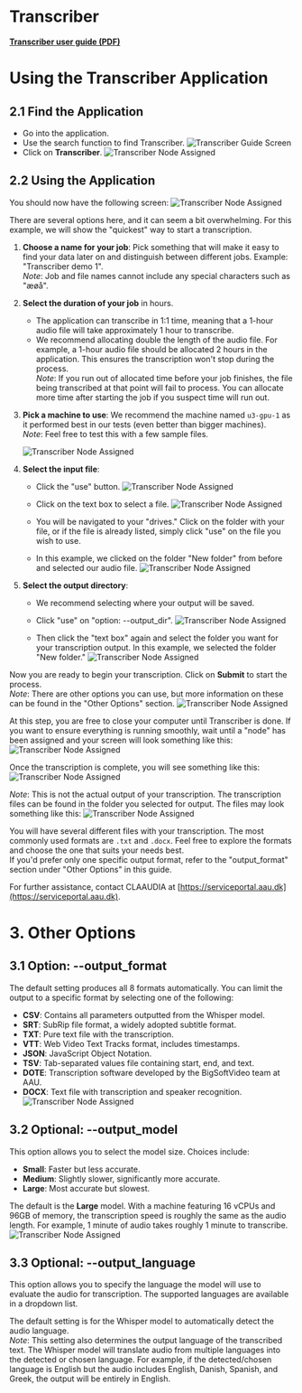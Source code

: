 # Transcriber
**[Transcriber user guide (PDF)](/assets/transcriber-userguide-1-1.pdf)**
    
# Using the Transcriber Application

## 2.1 Find the Application
- Go into the application.
- Use the search function to find Transcriber.
![Transcriber Guide Screen](/assets/img/UCloud/Transcriberguide16)
- Click on **Transcriber**.
![Transcriber Node Assigned](/assets/img/UCloud/Transcriberguide17)


## 2.2 Using the Application
You should now have the following screen:
![Transcriber Node Assigned](/assets/img/UCloud/Transcriberguide18)

There are several options here, and it can seem a bit overwhelming. For this example, we will show the "quickest" way to start a transcription.

1. **Choose a name for your job**: Pick something that will make it easy to find your data later on and distinguish between different jobs. Example: "Transcriber demo 1".  
   _Note_: Job and file names cannot include any special characters such as "æøå".
   
2. **Select the duration of your job** in hours.
   - The application can transcribe in 1:1 time, meaning that a 1-hour audio file will take approximately 1 hour to transcribe.
   - We recommend allocating double the length of the audio file. For example, a 1-hour audio file should be allocated 2 hours in the application. This ensures the transcription won't stop during the process.  
   _Note_: If you run out of allocated time before your job finishes, the file being transcribed at that point will fail to process. You can allocate more time after starting the job if you suspect time will run out.

3. **Pick a machine to use**: We recommend the machine named `u3-gpu-1` as it performed best in our tests (even better than bigger machines).  
   _Note_: Feel free to test this with a few sample files.
   
   ![Transcriber Node Assigned](/assets/img/UCloud/Transcriberguide19)


4. **Select the input file**:
   - Click the "use" button.
   ![Transcriber Node Assigned](/assets/img/UCloud/Transcriberguide20)

   - Click on the text box to select a file.
   ![Transcriber Node Assigned](/assets/img/UCloud/Transcriberguide21)

   - You will be navigated to your "drives." Click on the folder with your file, or if the file is already listed, simply click "use" on the file you wish to use.
   - In this example, we clicked on the folder "New folder" from before and selected our audio file.
    ![Transcriber Node Assigned](/assets/img/UCloud/Transcriberguide22)


5. **Select the output directory**:
   - We recommend selecting where your output will be saved.
   - Click "use" on "option: --output_dir".
   ![Transcriber Node Assigned](/assets/img/UCloud/Transcriberguide23)

   - Then click the "text box" again and select the folder you want for your transcription output. In this example, we selected the folder "New folder."
   ![Transcriber Node Assigned](/assets/img/UCloud/Transcriberguide24)

Now you are ready to begin your transcription. Click on **Submit** to start the process.  
_Note_: There are other options you can use, but more information on these can be found in the "Other Options" section.
![Transcriber Node Assigned](/assets/img/UCloud/Transcriberguide25)

At this step, you are free to close your computer until Transcriber is done. If you want to ensure everything is running smoothly, wait until a "node" has been assigned and your screen will look something like this:
![Transcriber Node Assigned](/assets/img/UCloud/Transcriberguide26)

Once the transcription is complete, you will see something like this:
![Transcriber Node Assigned](/assets/img/UCloud/Transcriberguide27)

_Note_: This is not the actual output of your transcription. The transcription files can be found in the folder you selected for output. The files may look something like this:
![Transcriber Node Assigned](/assets/img/UCloud/Transcriberguide28)


You will have several different files with your transcription. The most commonly used formats are `.txt` and `.docx`. Feel free to explore the formats and choose the one that suits your needs best.  
If you'd prefer only one specific output format, refer to the "output_format" section under "Other Options" in this guide.

For further assistance, contact CLAAUDIA at [https://serviceportal.aau.dk](https://serviceportal.aau.dk).

# 3. Other Options

## 3.1 Option: --output_format
The default setting produces all 8 formats automatically. You can limit the output to a specific format by selecting one of the following:

- **CSV**: Contains all parameters outputted from the Whisper model.
- **SRT**: SubRip file format, a widely adopted subtitle format.
- **TXT**: Pure text file with the transcription.
- **VTT**: Web Video Text Tracks format, includes timestamps.
- **JSON**: JavaScript Object Notation.
- **TSV**: Tab-separated values file containing start, end, and text.
- **DOTE**: Transcription software developed by the BigSoftVideo team at AAU.
- **DOCX**: Text file with transcription and speaker recognition.
![Transcriber Node Assigned](/assets/img/UCloud/Transcriberguide29)

## 3.2 Optional: --output_model
This option allows you to select the model size. Choices include:
- **Small**: Faster but less accurate.
- **Medium**: Slightly slower, significantly more accurate.
- **Large**: Most accurate but slowest.

The default is the **Large** model. With a machine featuring 16 vCPUs and 96GB of memory, the transcription speed is roughly the same as the audio length. For example, 1 minute of audio takes roughly 1 minute to transcribe.
![Transcriber Node Assigned](/assets/img/UCloud/Transcriberguide30)
## 3.3 Optional: --output_language
This option allows you to specify the language the model will use to evaluate the audio for transcription. The supported languages are available in a dropdown list.

The default setting is for the Whisper model to automatically detect the audio language.  
_Note_: This setting also determines the output language of the transcribed text. The Whisper model will translate audio from multiple languages into the detected or chosen language. For example, if the detected/chosen language is English but the audio includes English, Danish, Spanish, and Greek, the output will be entirely in English.

